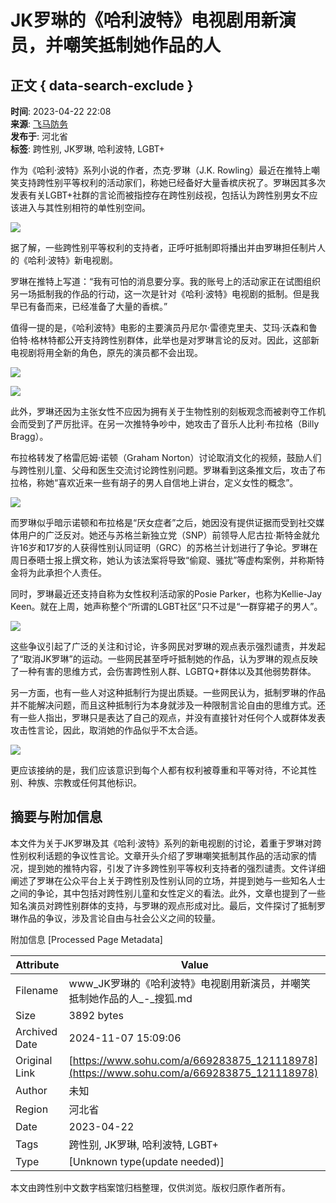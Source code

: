 # JK罗琳的《哈利波特》电视剧用新演员，并嘲笑抵制她作品的人

## 正文 { data-search-exclude }


**时间**: 2023-04-22 22:08  
**来源**: [飞马防务](http://www.toutiao.com/item/7224874492886286908)  
**发布于**: 河北省  
**标签**: 跨性别, JK罗琳, 哈利波特, LGBT+  

作为《哈利·波特》系列小说的作者，杰克·罗琳（J.K. Rowling）最近在推特上嘲笑支持跨性别平等权利的活动家们，称她已经备好大量香槟庆祝了。罗琳因其多次发表有关LGBT+社群的言论而被指控存在跨性别歧视，包括认为跨性别男女不应该进入与其性别相符的单性别空间。

![](https://p6.itc.cn/q_70/images03/20230422/6a100efb98d04b2ea209a2076219c93d.jpeg)

据了解，一些跨性别平等权利的支持者，正呼吁抵制即将播出并由罗琳担任制片人的《哈利·波特》新电视剧。

罗琳在推特上写道：“我有可怕的消息要分享。我的账号上的活动家正在试图组织另一场抵制我的作品的行动，这一次是针对《哈利·波特》电视剧的抵制。但是我早已有备而来，已经准备了大量的香槟。”

值得一提的是，《哈利波特》电影的主要演员丹尼尔·雷德克里夫、艾玛·沃森和鲁伯特·格林特都公开支持跨性别群体，此举也是对罗琳言论的反对。因此，这部新电视剧将用全新的角色，原先的演员都不会出现。

![](https://p3.itc.cn/q_70/images03/20230422/57d122f403a740618f98d7605bfbd505.jpeg)

![](https://p2.itc.cn/q_70/images03/20230422/e47600c1108c4fd49deaac0a4a87b864.jpeg)

此外，罗琳还因为主张女性不应因为拥有关于生物性别的刻板观念而被剥夺工作机会而受到了严厉批评。在另一次推特争吵中，她攻击了音乐人比利·布拉格（Billy Bragg）。

布拉格转发了格雷厄姆·诺顿（Graham Norton）讨论取消文化的视频，鼓励人们与跨性别儿童、父母和医生交流讨论跨性别问题。罗琳看到这条推文后，攻击了布拉格，称她“喜欢近来一些有胡子的男人自信地上讲台，定义女性的概念”。

![](https://p3.itc.cn/q_70/images03/20230422/31f599d5bc10427fb26ca16f186bd32a.jpeg)

而罗琳似乎暗示诺顿和布拉格是“厌女症者”之后，她因没有提供证据而受到社交媒体用户的广泛反对。她还与苏格兰新独立党（SNP）前领导人尼古拉·斯特金就允许16岁和17岁的人获得性别认同证明（GRC）的苏格兰计划进行了争论。罗琳在周日泰晤士报上撰文称，她认为该法案将导致“偷窥、骚扰”等虚构案例，并称斯特金将为此承担个人责任。

同时，罗琳最近还支持自称为女性权利活动家的Posie Parker，也称为Kellie-Jay Keen。就在上周，她声称整个“所谓的LGBT社区”只不过是“一群穿裙子的男人”。

![](https://p9.itc.cn/q_70/images03/20230422/ffa12a010f794194b31c20ce8b1ae0a1.jpeg)

这些争议引起了广泛的关注和讨论，许多网民对罗琳的观点表示强烈谴责，并发起了“取消JK罗琳”的运动。一些网民甚至呼吁抵制她的作品，认为罗琳的观点反映了一种有害的思维方式，会伤害跨性别人群、LGBTQ+群体以及其他弱势群体。

另一方面，也有一些人对这种抵制行为提出质疑。一些网民认为，抵制罗琳的作品并不能解决问题，而且这种抵制行为本身就涉及一种限制言论自由的思维方式。还有一些人指出，罗琳只是表达了自己的观点，并没有直接针对任何个人或群体发表攻击性言论，因此，取消她的作品似乎不太合适。

![](https://p4.itc.cn/q_70/images03/20230422/16f25b435a314d5e9cf41e845352b42e.jpeg)

更应该接纳的是，我们应该意识到每个人都有权利被尊重和平等对待，不论其性别、种族、宗教或任何其他标识。

## 摘要与附加信息

<!-- tcd_abstract -->
本文件为关于JK罗琳及其《哈利·波特》系列的新电视剧的讨论，着重于罗琳对跨性别权利话题的争议性言论。文章开头介绍了罗琳嘲笑抵制其作品的活动家的情况，提到她的推特内容，引发了许多跨性别平等权利支持者的强烈谴责。文件详细阐述了罗琳在公众平台上关于跨性别及性别认同的立场，并提到她与一些知名人士之间的争论，其中包括对跨性别儿童和女性定义的看法。此外，文章也提到了一些知名演员对跨性别群体的支持，与罗琳的观点形成对比。最后，文件探讨了抵制罗琳作品的争议，涉及言论自由与社会公义之间的较量。
<!-- tcd_abstract_end -->

附加信息 [Processed Page Metadata]

| Attribute       | Value                                  |
|-----------------|----------------------------------------|
| Filename        | www_JK罗琳的《哈利波特》电视剧用新演员，并嘲笑抵制她作品的人_-_搜狐.md                             |
| Size            | 3892 bytes                           |
| Archived Date   | 2024-11-07 15:09:06                             |
| Original Link   | [https://www.sohu.com/a/669283875_121118978](https://www.sohu.com/a/669283875_121118978)                       |
| Author          | 未知                               |
| Region          | 河北省                               |
| Date            | 2023-04-22                                 |
| Tags            | 跨性别, JK罗琳, 哈利波特, LGBT+                                 |
| Type            | [Unknown type(update needed)]                                 |
<!-- tcd_table_end -->

本文由跨性别中文数字档案馆归档整理，仅供浏览。版权归原作者所有。

